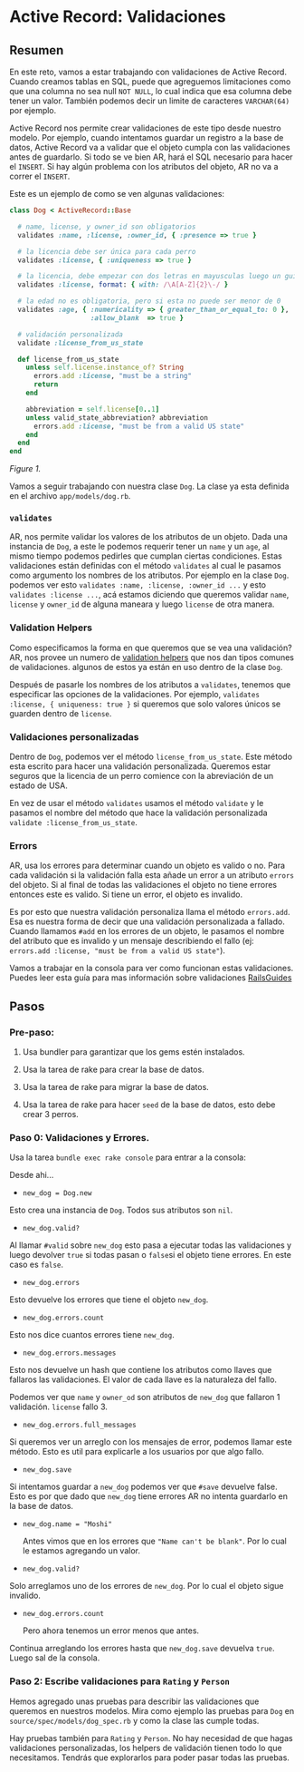 # Active Record: Validaciones

## Resumen

En este reto, vamos a estar trabajando con validaciones de Active Record. Cuando creamos tablas en SQL, puede que agreguemos limitaciones como que una columna no sea null `NOT NULL`, lo cual indica que esa columna debe tener un valor. También podemos decir un limite de caracteres `VARCHAR(64)` por ejemplo.  

Active Record nos permite crear validaciones de este tipo desde nuestro modelo. Por ejemplo, cuando intentamos guardar un registro a la base de datos, Active Record va a validar que el objeto cumpla con las validaciones antes de guardarlo. Si todo se ve bien AR, hará el SQL necesario para hacer el `INSERT`. Si hay algún problema con los atributos del objeto, AR no va a correr el `INSERT`.

Este es un ejemplo de como se ven algunas validaciones:

```ruby
class Dog < ActiveRecord::Base

  # name, license, y owner_id son obligatorios
  validates :name, :license, :owner_id, { :presence => true }

  # la licencia debe ser única para cada perro
  validates :license, { :uniqueness => true }

  # la licencia, debe empezar con dos letras en mayusculas luego un guión luego cualquier carácter.
  validates :license, format: { with: /\A[A-Z]{2}\-/ }

  # la edad no es obligatoria, pero si esta no puede ser menor de 0
  validates :age, { :numericality => { greater_than_or_equal_to: 0 },
                    :allow_blank  => true }

  # validación personalizada
  validate :license_from_us_state

  def license_from_us_state
    unless self.license.instance_of? String
      errors.add :license, "must be a string"
      return
    end

    abbreviation = self.license[0..1]
    unless valid_state_abbreviation? abbreviation
      errors.add :license, "must be from a valid US state"
    end
  end
end
```

*Figure 1.*


Vamos a seguir trabajando con nuestra clase `Dog`. La clase ya esta definida en el archivo `app/models/dog.rb`.

### `validates`

AR, nos permite validar los valores de los atributos de un objeto. Dada una instancia de `Dog`, a este le podemos requerir tener un `name` y un `age`, al mismo tiempo podemos pedirles que cumplan ciertas condiciones. Estas validaciones están definidas con el método `validates` al cual le pasamos como argumento los nombres de los atributos. Por ejemplo en la clase `Dog`. podemos ver esto `validates :name, :license, :owner_id ...` y esto `validates :license ...`, acá estamos diciendo que queremos validar `name`, `license` y `owner_id` de alguna maneara y luego `license` de otra manera.

### Validation Helpers

Como especificamos la forma en que queremos que se vea una validación? AR, nos provee un numero de [validation helpers](http://guides.rubyonrails.org/active_record_validations.html#validation-helpers) que nos dan tipos comunes de validaciones. algunos de estos ya están en uso dentro de la clase `Dog`.

Después de pasarle los nombres de los atributos a `validates`, tenemos que especificar las opciones de la validaciones. Por ejemplo, `validates :license, { uniqueness: true }` si queremos que solo valores únicos se guarden dentro de `license`.

### Validaciones personalizadas

Dentro de `Dog`, podemos ver el método `license_from_us_state`. Este método esta escrito para hacer una validación personalizada. Queremos estar seguros que la licencia de un perro comience con la abreviación de un estado de USA.

En vez de usar el método `validates` usamos el método `validate` y le pasamos el nombre del método que hace la validación personalizada `validate :license_from_us_state`.

### Errors

AR, usa los errores para determinar cuando un objeto es valido o no. Para cada validación si la validación falla esta añade un error a un atributo `errors` del objeto. Si al final de todas las validaciones el objeto no tiene errores entonces este es valido. Si tiene un error, el objeto es invalido.

Es por esto que nuestra validación personaliza llama el método `errors.add`. Esa es nuestra forma de decir que una validación personalizada a fallado. Cuando llamamos `#add` en los errores de un objeto, le pasamos el nombre del atributo que es invalido y un mensaje describiendo el fallo (ej: `errors.add :license, "must be from a valid US state"`).

Vamos a trabajar en la consola para ver como funcionan estas validaciones. Puedes leer esta guía para mas información sobre validaciones [RailsGuides](http://guides.rubyonrails.org/active_record_validations.html)

## Pasos

### Pre-paso:

1. Usa bundler para garantizar que los gems estén instalados.

2. Usa la tarea de rake para crear la base de datos.

3. Usa la tarea de rake para migrar la base de datos.

4. Usa la tarea de rake para hacer `seed` de la base de datos, esto debe crear 3 perros.

### Paso 0: Validaciones y Errores.

Usa la tarea `bundle exec rake console` para entrar a la consola:

Desde ahi...

-  `new_dog = Dog.new`

  Esto crea una instancia de `Dog`. Todos sus atributos son `nil`.

-  `new_dog.valid?`

  Al llamar `#valid` sobre `new_dog` esto pasa a ejecutar todas las validaciones y luego devolver `true` si todas pasan o `false`si el objeto tiene errores. En este caso es `false`.

-  `new_dog.errors`

  Esto devuelve los errores que tiene el objeto `new_dog`.

-  `new_dog.errors.count`

  Esto nos dice cuantos errores tiene `new_dog`.

-  `new_dog.errors.messages`

  Esto nos devuelve un hash que contiene los atributos como llaves que fallaros las validaciones. El valor de cada llave es la naturaleza del fallo.

  Podemos ver que `name` y `owner_od` son atributos de `new_dog` que fallaron 1 validación. `license` fallo 3.

-  `new_dog.errors.full_messages`

  Si queremos ver un arreglo con los mensajes de error, podemos llamar este método. Esto es util para explicarle a los usuarios por que algo fallo.

-  `new_dog.save`

  Si intentamos guardar a `new_dog` podemos ver que `#save` devuelve false. Esto es por que dado que `new_dog` tiene errores AR no intenta guardarlo en la base de datos.

- `new_dog.name = "Moshi"`

  Antes vimos que en los errores que `"Name can't be blank"`. Por lo cual le estamos agregando un valor.

-  `new_dog.valid?`

  Solo arreglamos uno de los errores de `new_dog`. Por lo cual el objeto sigue invalido.

- `new_dog.errors.count`

  Pero ahora tenemos un error menos que antes.

Continua arreglando los errores hasta que `new_dog.save` devuelva `true`. Luego sal de la consola.

### Paso 2: Escribe validaciones para  `Rating` y `Person`

Hemos agregado unas pruebas para describir las validaciones que queremos en nuestros modelos. Mira como ejemplo las pruebas para `Dog` en `source/spec/models/dog_spec.rb` y como la clase las cumple todas.

Hay pruebas también para `Rating` y `Person`. No hay necesidad de que hagas validaciones personalizadas, los helpers de validación tienen todo lo que necesitamos. Tendrás que explorarlos para poder pasar todas las pruebas.
